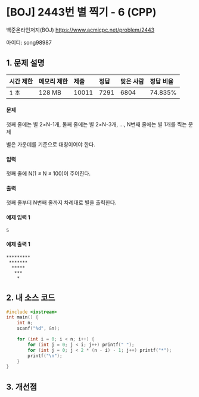 # [BOJ] 2443번 별 찍기 - 6 (CPP)

백준온라인저지(BOJ) https://www.acmicpc.net/problem/2443

아이디: song98987



## 1. 문제 설명

| 시간 제한 | 메모리 제한 | 제출  | 정답 | 맞은 사람 | 정답 비율 |
| :-------- | :---------- | :---- | :--- | :-------- | :-------- |
| 1 초      | 128 MB      | 10011 | 7291 | 6804      | 74.835%   |

#### 문제

첫째 줄에는 별 2×N-1개, 둘째 줄에는 별 2×N-3개, ..., N번째 줄에는 별 1개를 찍는 문제

별은 가운데를 기준으로 대칭이어야 한다.

#### 입력

첫째 줄에 N(1 ≤ N ≤ 100)이 주어진다.

#### 출력

첫째 줄부터 N번째 줄까지 차례대로 별을 출력한다.



#### 예제 입력 1

```
5
```

#### 예제 출력 1

```
*********
 *******
  *****
   ***
    *
```



## 2. 내 소스 코드

```C++
#include <iostream>
int main() {
	int n;
	scanf("%d", &n);

	for (int i = 0; i < n; i++) {
		for (int j = 0; j < i; j++) printf(" ");
		for (int j = 0; j < 2 * (n - i) - 1; j++) printf("*");
		printf("\n");
	}
}
```



## 3. 개선점

